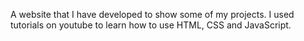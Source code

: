 A website that I have developed to show some of my projects. 
I used tutorials on youtube to learn how to use HTML, CSS and JavaScript.
